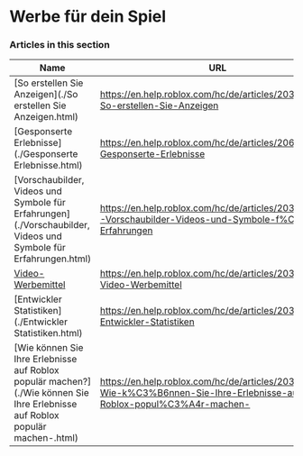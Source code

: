 # Werbe für dein Spiel  
### Articles in this section
Name|URL
-|-
[So erstellen Sie Anzeigen](./So erstellen Sie Anzeigen.html) |https://en.help.roblox.com/hc/de/articles/203313840-So-erstellen-Sie-Anzeigen
[Gesponserte Erlebnisse](./Gesponserte Erlebnisse.html) |https://en.help.roblox.com/hc/de/articles/206455923-Gesponserte-Erlebnisse
[Vorschaubilder, Videos und Symbole für Erfahrungen](./Vorschaubilder, Videos und Symbole für Erfahrungen.html) |https://en.help.roblox.com/hc/de/articles/203314060--Vorschaubilder-Videos-und-Symbole-f%C3%BCr-Erfahrungen
[Video-Werbemittel](./Video-Werbemittel.html) |https://en.help.roblox.com/hc/de/articles/203312520-Video-Werbemittel
[Entwickler Statistiken](./Entwickler Statistiken.html) |https://en.help.roblox.com/hc/de/articles/203314110-Entwickler-Statistiken
[Wie können Sie Ihre Erlebnisse auf Roblox populär machen?](./Wie können Sie Ihre Erlebnisse auf Roblox populär machen-.html) |https://en.help.roblox.com/hc/de/articles/203313420-Wie-k%C3%B6nnen-Sie-Ihre-Erlebnisse-auf-Roblox-popul%C3%A4r-machen-